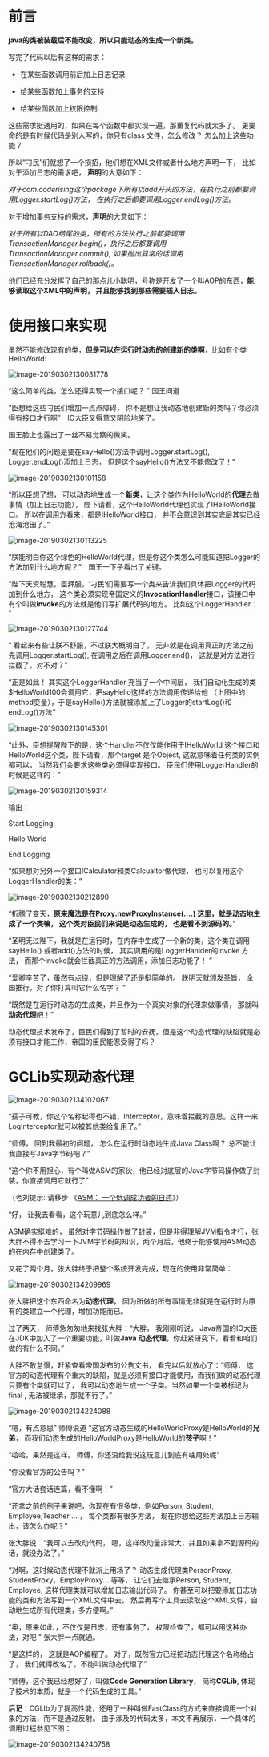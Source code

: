 

# 前言

**java的类被装载后不能改变，所以只能动态的生成一个新类。**

写完了代码以后有这样的需求：

- 在某些函数调用前后加上日志记录

- 给某些函数加上事务的支持

- 给某些函数加上权限控制.



这些需求挺通用的，如果在每个函数中都实现一遍，那重复代码就太多了。 更要命的是有时候代码是别人写的，你只有class 文件，怎么修改？ 怎么加上这些功能？



所以“刁民”们就想了一个损招，他们想在XML文件或者什么地方声明一下， 比如对于添加日志的需求吧， **声明**的大意如下：



*对于com.coderising这个package下所有以add开头的方法，在执行之前都要调用Logger.startLog()方法， 在执行之后都要调用Logger.endLog()方法。*



对于增加事务支持的需求，**声明**的大意如下：



*对于所有以DAO结尾的类，所有的方法执行之前都要调用TransactionManager.begin()，执行之后都要调用TransactionManager.commit(), 如果抛出异常的话调用TransactionManager.rollback()。*



他们已经充分发挥了自己的那点儿小聪明，号称是开发了一个叫AOP的东西，**能够读取这个XML中的声明， 并且能够找到那些需要插入日志。**

# 使用接口来实现

虽然不能修改现有的类，**但是可以在运行时动态的创建新的类啊**，比如有个类HelloWorld:

![image-20190302130031778](https://ws1.sinaimg.cn/large/006tKfTcly1g0od4u0kahj30uk0cogu4.jpg)



“这么简单的类，怎么还得实现一个接口呢？ ” 国王问道



“臣想给这些刁民们增加一点点障碍， 你不是想让我动态地创建新的类吗？你必须得有接口才行啊”　IO大臣又得意又阴险地笑了。



国王脸上也露出了一丝不易觉察的微笑。



“现在他们的问题是要在sayHello()方法中调用Logger.startLog(), Logger.endLog()添加上日志， 但是这个sayHello()方法又不能修改了！”

![image-20190302130101158](https://ws3.sinaimg.cn/large/006tKfTcly1g0od5cgumxj30pm0em40z.jpg)



“所以臣想了想， 可以动态地生成一个**新类**，让这个类作为HelloWorld的**代理**去做事情（加上日志功能）， 陛下请看，这个HelloWorld代理也实现了IHelloWorld接口。 所以在调用方看来，都是IHelloWorld接口， 并不会意识到其实底层其实已经沧海沧田了。”

![image-20190302130113225](https://ws1.sinaimg.cn/large/006tKfTcly1g0od5j1guqj30nu0io787.jpg)

“朕能明白你这个绿色的HelloWorld代理，但是你这个类怎么可能知道把Logger的方法加到什么地方呢？”　国王一下子看出了关键。　



“陛下天资聪慧，臣拜服，‘刁民’们需要写一个类来告诉我们具体把Logger的代码加到什么地方， 这个类必须实现帝国定义的**InvocationHandler**接口，该接口中有个叫做**invoke**的方法就是他们写扩展代码的地方。  比如这个LoggerHandler： ”



![image-20190302130127744](https://ws3.sinaimg.cn/large/006tKfTcly1g0od5s06sbj30yy0oq4h3.jpg)

“ 看起来有些让朕不舒服，不过朕大概明白了， 无非就是在调用真正的方法之前先调用Logger.startLog(), 在调用之后在调用Logger.end()， 这就是对方法进行拦截了，对不对？”



“正是如此！ 其实这个LoggerHandler 充当了一个中间层， 我们自动化生成的类$HelloWorld100会调用它，把sayHello这样的方法调用传递给他 （上图中的method变量），于是sayHello()方法就被添加上了Logger的startLog()和endLog()方法”



![image-20190302130145301](https://ws1.sinaimg.cn/large/006tKfTcly1g0od63vo24j30rc0oc107.jpg)

“此外，臣想提醒陛下的是，这个Handler不仅仅能作用于IHelloWorld 这个接口和 HelloWorld这个类，陛下请看，那个target 是个Object, 这就意味着任何类的实例都可以， 当然我们会要求这些类必须得实现接口。  臣民们使用LoggerHandler的时候是这样的：”

![image-20190302130159314](https://ws2.sinaimg.cn/large/006tKfTcly1g0od6d1d61j30z80euk51.jpg)



输出：

Start Logging

Hello World

End Logging



“如果想对另外一个接口ICalculator和类Calcualtor做代理， 也可以复用这个LoggerHandler的类：”

![image-20190302130212890](https://ws3.sinaimg.cn/large/006tKfTcly1g0od6kr6z1j31020ek15w.jpg)



“折腾了变天，**原来魔法是在Proxy.newProxyInstance(....)  这里，就是动态地生成了一个类嘛， 这个类对臣民们来说是动态生成的， 也是看不到源码的。**”



“圣明无过陛下，我就是在运行时，在内存中生成了一个新的类，这个类在调用sayHello() 或者add()方法的时候， 其实调用的是LoggerHanlder的invoke 方法， 而那个invoke就会拦截真正的方法调用，添加日志功能了！ ”



“爱卿辛苦了，虽然有点绕，但是理解了还是挺简单的。 朕明天就颁发圣旨， 全国推行，对了你打算叫它什么名字？ ”



“既然是在运行时动态的生成类，并且作为一个真实对象的代理来做事情， 那就叫**动态代理**吧！”



动态代理技术发布了，臣民们得到了暂时的安抚，但是这个动态代理的缺陷就是必须有接口才能工作，帝国的臣民能忍受得了吗？

# GCLib实现动态代理

![image-20190302134102067](https://ws2.sinaimg.cn/large/006tKfTcly1g0oeaz32z9j30o80lggr5.jpg)

“孺子可教，你这个名称起得也不错，Interceptor，意味着拦截的意思。这样一来LogInterceptor就可以被其他类给复用了。”



“师傅， 回到我最初的问题， 怎么在运行时动态地生成Java Class啊？ 总不能让我直接写Java字节码吧？”



“这个你不用担心，有个叫做ASM的家伙，他已经对底层的Java字节码操作做了封装，你直接调用它就行了”



（老刘提示: 请移步 《[ASM： 一个低调成功者的自述](http://mp.weixin.qq.com/s?__biz=MzAxOTc0NzExNg==&mid=2665513528&idx=1&sn=da8b99016aeb4ede2e3c078682be0b46&chksm=80d67a7bb7a1f36dbbc3fc9b3a08ca4b9fae63dbcbd298562b9372da739d5fa4b049dec7ed33&scene=21#wechat_redirect)》）



“好， 让我去看看，这个玩意儿到底怎么样。”



ASM确实挺难的， 虽然对字节码操作做了封装，但是非得理解JVM指令才行，张大胖不得不去学习一下JVM字节码的知识，两个月后，他终于能够使用ASM动态的在内存中创建类了。 



又花了两个月，张大胖终于把整个系统开发完成，现在的使用非常简单：

![image-20190302134209969](https://ws2.sinaimg.cn/large/006tKfTcly1g0oec4urafj30ra0fiwrg.jpg)



张大胖把这个东西命名为**动态代理**， 因为所做的所有事情无非就是在运行时为原有的类建立一个代理，增加功能而已。 



过了两天， 师傅急匆匆地来找张大胖：“大胖， 我刚刚听说， Java帝国的IO大臣在JDK中加入了一个重要功能，叫做**Java 动态代理**，你赶紧研究下，看看和咱们做的有什么不同。”



大胖不敢怠慢，赶紧查看帝国发布的公告文书， 看完以后就放心了：“师傅， 这官方的动态代理有个重大的缺陷，就是必须有接口才能使用，而我们做的动态代理只要有个类就可以了， 我可以动态地生成一个子类。当然如果一个类被标记为final , 无法被继承，那就不行了。”



![image-20190302134224088](https://ws2.sinaimg.cn/large/006tKfTcly1g0oecfpj3cj30ww0len4j.jpg)

“嗯，有点意思” 师傅说道 “这官方动态生成的HelloWorldProxy是HelloWorld的**兄弟**， 而我们动态生成的HelloWorldProxy是HelloWorld的**孩子**啊！”



“哈哈，果然是这样。 师傅，你还没给我说这玩意儿到底有啥用处呢”



“你没看官方的公告吗？”



“官方大话套话连篇，看不懂啊！”



“还拿之前的例子来说吧，你现在有很多类，例如Person, Student, Employee,Teacher ... ， 每个类都有很多方法， 现在你想给这些方法加上日志输出，该怎么办呢？”



张大胖说：“我可以去改动代码， 嗯，这样改动量非常大，并且如果拿不到源码的话，就没办法了。”



“对啊，这时候动态代理不就派上用场了？ 动态生成代理类PersonProxy, StudentProxy，EmployProxy... 等等， 让它们去继承Person, Student, Employee,   这样代理类就可以增加日志输出代码了。 你甚至可以把要添加日志功能的类和方法写到一个XML文件中去， 然后再写个工具去读取这个XML文件，自动地生成所有代理类，多方便啊。”



“奥，原来如此 ，不仅仅是日志，还有事务了， 权限检查了，都可以用这种办法，对吧 ” 张大胖一点就通。



“是这样的， 这就是AOP编程了。  对了，既然官方已经把动态代理这个名称给占了， 我们就得改名了，不能叫做动态代理了”



“师傅，这个我已经想好了，叫做**Code Generation Library**， 简称**CGLib**, 体现了技术的本质，就是一个代码生成的工具。”



**后记**：CGLIb为了提高性能，还用了一种叫做FastClass的方式来直接调用一个对象的方法，而不是通过反射。   由于涉及的代码太多，本文不再展示，一个具体的调用过程参见下图：



![image-20190302134240758](https://ws2.sinaimg.cn/large/006tKfTcly1g0oeco5mx9j310g0suag2.jpg)





